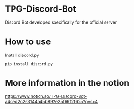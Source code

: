# TPG-Discord-Bot
Discord Bot developed specifically for the official server

# How to use
Install discord.py
```gitbash
pip install discord.py
```

# More information in the notion
https://www.notion.so/TPG-Discord-Bot-a4ced2c2e3144a45b892e25f69f2f625?pvs=4
